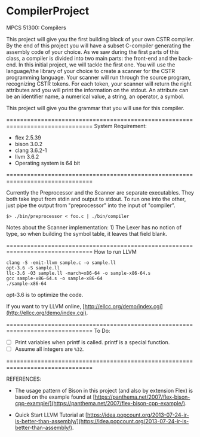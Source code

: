 # CompilerProject
MPCS 51300: Compilers

This project will give you the first building block of your own CSTR compiler. By the
end of this project you will have a subset C-compiler generating the assembly code
of your choice. As we saw during the first parts of this class, a compiler is divided
into two main parts: the front-end and the back-end. In this initial project, we will
tackle the first one. You will use the language/the library of your choice to create a
scanner for the CSTR programming language. Your scanner will run through the
source program, recognizing CSTR tokens. For each token, your scanner will return
the right attributes and you will print the information on the stdout.
An attribute can be an identifier name, a numerical value, a string, an operator, a
symbol.

This project will give you the grammar that you will use for this compiler.

===============================================================================
System Requirement:
* flex 2.5.39
* bison 3.0.2
* clang 3.6.2-1
* llvm 3.6.2
* Operating system is 64 bit


===============================================================================

Currently the Preprocessor and the Scanner are separate executables. They both
take input from stdin and output to stdout. To run one into the other, just pipe
the output from "preprocessor" into the input of "compiler".

    $> ./bin/preprocessor < foo.c | ./bin/compiler

Notes about the Scanner implementation:
    1) The Lexer has no notion of type, so when building the symbol table, it
       leaves that field blank.

===============================================================================
How to run LLVM

```
clang -S -emit-llvm sample.c -o sample.ll
opt-3.6 -S sample.ll
llc-3.6 -O3 sample.ll -march=x86-64 -o sample-x86-64.s
gcc sample-x86-64.s -o sample-x86-64
./sample-x86-64
```
opt-3.6 is to optimize the code. 

If you want to try LLVM online, [http://ellcc.org/demo/index.cgi](http://ellcc.org/demo/index.cgi).

===============================================================================
To Do:
- [ ] Print variables when printf is called. printf is a special function.
- [ ]  Assume all integers are ```%32```.

===============================================================================

REFERENCES:

* The usage pattern of Bison in this project (and also by extension Flex) is based
on the example found at [https://panthema.net/2007/flex-bison-cpp-example/](https://panthema.net/2007/flex-bison-cpp-example/).

* Quick Start LLVM Tutorial
at [https://idea.popcount.org/2013-07-24-ir-is-better-than-assembly/](https://idea.popcount.org/2013-07-24-ir-is-better-than-assembly/).